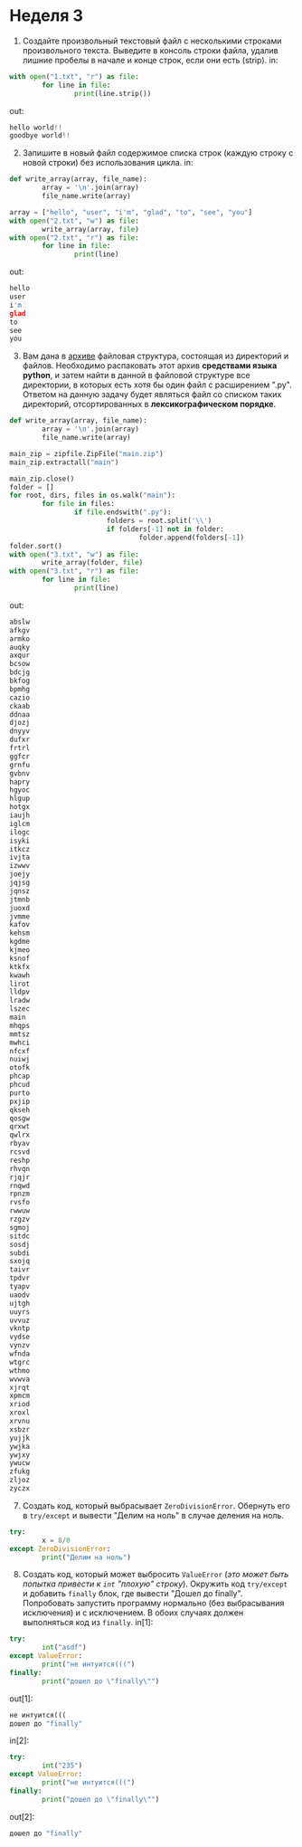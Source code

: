 # Неделя 3
1. Создайте произвольный текстовый файл с несколькими строками произвольного текста. Выведите в консоль строки файла, удалив лишние пробелы в начале и конце строк, если они есть (strip).
in:
```python
with open("1.txt", "r") as file:
        for line in file:
                print(line.strip())
```
out:
```python
hello world!!
goodbye world!!
```
2. Запишите в новый файл содержимое списка строк (каждую строку с новой строки) без использования цикла.
in:
```python
def write_array(array, file_name):
        array = '\n'.join(array)
        file_name.write(array)

array = ["hello", "user", "i'm", "glad", "to", "see", "you"]
with open("2.txt", "w") as file:
        write_array(array, file)
with open("2.txt", "r") as file:
        for line in file:
                print(line)
```
out:
```python
hello
user
i'm
glad
to
see
you
```
3. Вам дана в [архиве](http://cs.mipt.ru/advanced_python/extra/lab3/main.zip) файловая структура, состоящая из директорий и файлов.
Необходимо распаковать этот архив **средствами языка python**, и затем найти в данной в файловой структуре все директории, в которых есть хотя бы один файл с расширением ".py".
Ответом на данную задачу будет являться файл со списком таких директорий, отсортированных в **лексикографическом порядке**.
```python
def write_array(array, file_name):
        array = '\n'.join(array)
        file_name.write(array)

main_zip = zipfile.ZipFile("main.zip")
main_zip.extractall("main")

main_zip.close()
folder = []
for root, dirs, files in os.walk("main"):
        for file in files:
                if file.endswith(".py"):
                        folders = root.split('\\')
                        if folders[-1] not in folder:
                                folder.append(folders[-1])
folder.sort()
with open("3.txt", "w") as file:
        write_array(folder, file)
with open("3.txt", "r") as file:
        for line in file:
                print(line)
```
out:
```python
abslw
afkgv
armko
auqky
axqur
bcsow
bdcjg
bkfog
bpmhg
cazio
ckaab
ddnaa
djozj
dnyyv
dufxr
frtrl
ggfcr
grnfu
gvbnv
hapry
hgyoc
hlgup
hotgx
iaujh
iglcm
ilogc
isyki
itkcz
ivjta
izwwv
joejy
jqjsg
jqnsz
jtmnb
juoxd
jvmme
kafov
kehsm
kgdme
kjmeo
ksnof
ktkfx
kwawh
lirot
lldpv
lradw
lszec
main
mhqps
mmtsz
mwhci
nfcxf
nuiwj
otofk
phcap
phcud
purto
pxjip
qkseh
qosgw
qrxwt
qwlrx
rbyav
rcsvd
reshp
rhvqn
rjqjr
rnqwd
rpnzm
rvsfo
rwwuw
rzgzv
sgmoj
sitdc
sosdj
subdi
sxojq
taivr
tpdvr
tyapv
uaodv
ujtgh
uuyrs
uvvuz
vkntp
vydse
vynzv
wfnda
wtgrc
wthmo
wvwva
xjrqt
xpmcm
xriod
xroxl
xrvnu
xsbzr
yujjk
ywjka
ywjxy
ywucw
zfukg
zljoz
zyczx
```
7. Создать код, который выбрасывает `ZeroDivisionError`. Обернуть его в `try/except` и вывести "Делим на ноль" в случае деления на ноль.
```python
try:
        x = 8/0
except ZeroDivisionError:
        print("Делим на ноль")
```
8. Создать код, который может выбросить `ValueError` (_это может быть попытка привести к `int` "плохую" строку_).
Окружить код `try/except` и добавить `finally` блок, где вывести "Дошел до finally".
Попробовать запустить программу нормально (без выбрасывания исключения) и с исключением.
В обоих случаях должен выполняться код из `finally`.
in[1]:
```python
try:
        int("asdf")
except ValueError:
        print("не интуится(((")
finally:
        print("дошел до \"finally\"")
```
out[1]:
```python
не интуится(((
дошел до "finally"
```
in[2]:
```python
try:
        int("235")
except ValueError:
        print("не интуится(((")
finally:
        print("дошел до \"finally\"")
```
out[2]:
```python
дошел до "finally"
```
